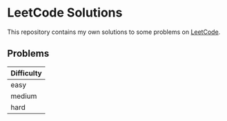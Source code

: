 # LeetCode Solutions

This repository contains my own solutions to some problems on [LeetCode](https://leetcode.com/).

## Problems

| Difficulty |
| ---------- |
| easy       |
| medium     |
| hard       |
